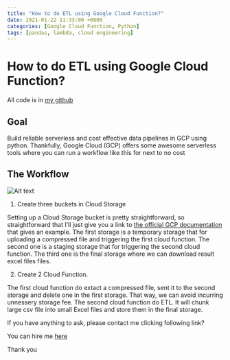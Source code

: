 ```yaml
---
title: "How to do ETL using Google Cloud Function?"
date: 2021-01-22 11:33:00 +0800
categories: [Google Cloud Function, Python]
tags: [pandas, lambda, cloud engineering]
---
```


# How to do ETL using Google Cloud Function?

All code is in [my github](https://github.com/byambaa1982/data_pipeline_in_gcp/blob/main/main.py)

## Goal
Build reliable serverless and cost effective data pipelines in GCP using python.
Thankfully, Google Cloud (GCP) offers some awesome serverless tools where you can run a workflow like this for next to no cost


## The Workflow

![Alt text](https://storage.googleapis.com/my-bigquery-lab-286400_cloudbuild/images/data%20mining%202.png "Data Pipeline")

1. Create three buckets in Cloud Storage

Setting up a Cloud Storage bucket is pretty straightforward, so straightforward that I’ll just give you a link to [the official GCP documentation](https://cloud.google.com/storage/docs/creating-buckets) that gives an example.
The first storage is a temporary storage that for uploading a compressed file and triggering the first cloud function.
The second one is a staging storage that for triggering the second cloud function. 
The third one is the final storage where we can download result excel files files. 

2. Create 2 Cloud Function. 

The first cloud function do extact a compressed file, sent it to the second storage and delete one in the first storage. That way, we can avoid incurring unnessery storage fee. 
The second cloud function do ETL. It will chunk large csv file into small Excel files and store them in the final storage. 

If you have anything to ask, please contact me clicking following link?


You can hire me [here](https://www.fiverr.com/coderjs)

Thank you